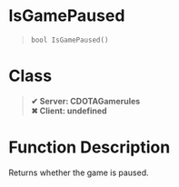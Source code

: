 # IsGamePaused
> `bool IsGamePaused()`
# Class
> __✔ Server: CDOTAGamerules__  
> __✖ Client: undefined__  
# Function Description
Returns whether the game is paused.
